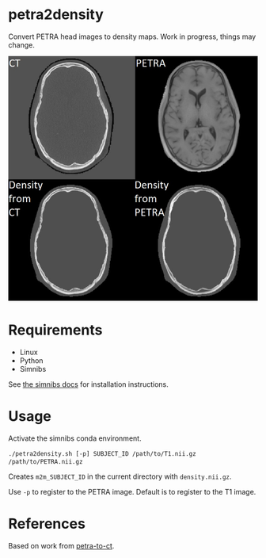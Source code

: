 # petra2density
Convert PETRA head images to density maps. Work in progress, things may change.

![Example data](/docs/images/example.jpg)

# Requirements

* Linux
* Python
* Simnibs

See [the simnibs docs](https://github.com/simnibs/simnibs) for installation instructions.

# Usage

Activate the simnibs conda environment.

```
./petra2density.sh [-p] SUBJECT_ID /path/to/T1.nii.gz /path/to/PETRA.nii.gz
```

Creates ``m2m_SUBJECT_ID`` in the current directory with ``density.nii.gz``.

Use ``-p`` to register to the PETRA image. Default is to register to the T1 image.

# References

Based on work from [petra-to-ct](https://github.com/ucl-bug/petra-to-ct/).
